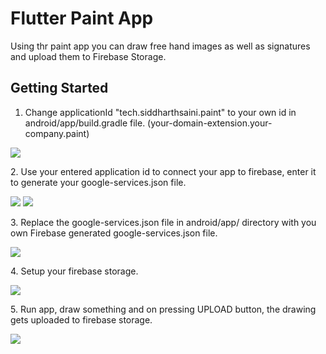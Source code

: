 # Flutter Paint App

Using thr paint app you can draw free hand images as well as signatures and upload them to Firebase Storage.

## Getting Started

1. Change applicationId "tech.siddharthsaini.paint" to your own id in android/app/build.gradle file. (your-domain-extension.your-company.paint)
<p>
  <img src="https://raw.githubusercontent.com/sidxharth/paint-app/master/1.JPG">
</p>
2. Use your entered application id to connect your app to firebase, enter it to generate your google-services.json file.
<p>
  <img src="https://raw.githubusercontent.com/sidxharth/paint-app/master/2.JPG">
  <img src="https://raw.githubusercontent.com/sidxharth/paint-app/master/3.JPG">
</p>
3. Replace the google-services.json file in android/app/ directory with you own Firebase generated google-services.json file.
<p>
  <img src="https://raw.githubusercontent.com/sidxharth/paint-app/master/4.JPG">
</p>
4. Setup your firebase storage.
<p>
  <img src="https://raw.githubusercontent.com/sidxharth/paint-app/master/6.JPG">
</p>
5. Run app, draw something and on pressing UPLOAD button, the drawing gets uploaded to firebase storage.
<p>
  <img src="https://raw.githubusercontent.com/sidxharth/paint-app/master/5.JPG">
</p>

